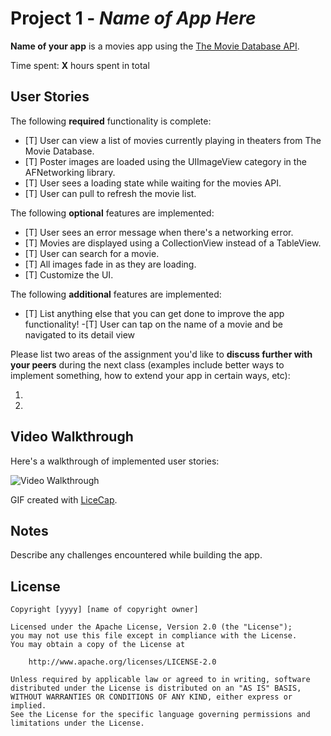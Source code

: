 # Project 1 - *Name of App Here*

**Name of your app** is a movies app using the [The Movie Database API](http://docs.themoviedb.apiary.io/#).

Time spent: **X** hours spent in total

## User Stories

The following **required** functionality is complete:

- [T] User can view a list of movies currently playing in theaters from The Movie Database.
- [T] Poster images are loaded using the UIImageView category in the AFNetworking library.
- [T] User sees a loading state while waiting for the movies API.
- [T] User can pull to refresh the movie list.

The following **optional** features are implemented:

- [T] User sees an error message when there's a networking error.
- [T] Movies are displayed using a CollectionView instead of a TableView.
- [T] User can search for a movie.
- [T] All images fade in as they are loading.
- [T] Customize the UI.

The following **additional** features are implemented:

- [T] List anything else that you can get done to improve the app functionality!
-[T] User can tap on the name of a movie and be navigated to its detail view

Please list two areas of the assignment you'd like to **discuss further with your peers** during the next class (examples include better ways to implement something, how to extend your app in certain ways, etc):

1. 
2. 

## Video Walkthrough 

Here's a walkthrough of implemented user stories:

<img src='http://i.imgur.com/link/to/your/gif/file.gif' title='Video Walkthrough' width='' alt='Video Walkthrough' />

GIF created with [LiceCap](http://www.cockos.com/licecap/).

## Notes

Describe any challenges encountered while building the app.

## License

    Copyright [yyyy] [name of copyright owner]

    Licensed under the Apache License, Version 2.0 (the "License");
    you may not use this file except in compliance with the License.
    You may obtain a copy of the License at

        http://www.apache.org/licenses/LICENSE-2.0

    Unless required by applicable law or agreed to in writing, software
    distributed under the License is distributed on an "AS IS" BASIS,
    WITHOUT WARRANTIES OR CONDITIONS OF ANY KIND, either express or implied.
    See the License for the specific language governing permissions and
    limitations under the License.
